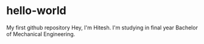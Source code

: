 # hello-world
My first github repository
Hey, I'm Hitesh.
I'm studying in final year Bachelor of Mechanical Engineering.
